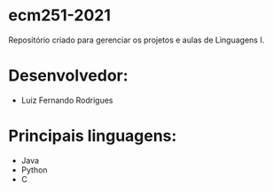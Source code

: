 # ecm251-2021
Repositório criado para gerenciar os projetos e aulas de Linguagens I.

# Desenvolvedor:
- Luiz Fernando Rodrigues

# Principais linguagens:
- Java
- Python
- C
